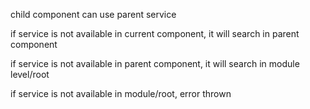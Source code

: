 
child component can use parent service  

if service is not available in current component, it will search in parent component  

if service is not available in parent component, it will search in module level/root  

if service is not available in module/root, error thrown  
